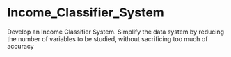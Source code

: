 # Income_Classifier_System
Develop an Income Classifier System. Simplify the data system by reducing the number of variables to be studied, without sacrificing too much of accuracy
